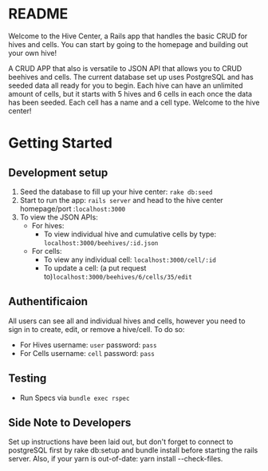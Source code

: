 # README
Welcome to the Hive Center, a Rails app that handles the basic CRUD for hives and cells. You can start by going to the homepage and building out your own hive!

A CRUD APP that also is versatile to JSON API that allows you to CRUD beehives and cells. The current database set up uses PostgreSQL and has seeded data all ready for you to begin. Each hive can have an unlimited amount of cells, but it starts with 5 hives and 6 cells in each once the data has been seeded. Each cell has a name and a cell type. Welcome to the hive center!

# Getting Started

## Development setup
1. Seed the database to fill up your hive center: `rake db:seed` 
2. Start to run the app: `rails server` and head to the hive center homepage/port :`localhost:3000`
3. To view the JSON APIs: 
    - For hives: 
        - To view individual hive and cumulative cells by type: `localhost:3000/beehives/:id.json`
    - For cells: 
        - To view any individual cell: `localhost:3000/cell/:id`
        - To update a cell: (a put request to)`localhost:3000/beehives/6/cells/35/edit`


## Authentificaion
All users can see all and individual hives and cells, however you need to sign in to create, edit, or remove a hive/cell. To do so:

- For Hives username: `user` password: `pass`
- For Cells username: `cell` password: `pass`

## Testing
- Run Specs via `bundle exec rspec`

## Side Note to Developers
Set up instructions have been laid out, but don't forget to connect to postgreSQL first by rake db:setup and bundle install before starting the rails server. Also, if your yarn is out-of-date: yarn install --check-files.
